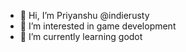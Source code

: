 - 👋 Hi, I’m Priyanshu @indierusty
- 👀 I’m interested in game development
- 🌱 I’m currently learning godot

<!---
indierusty/indierusty is a ✨ special ✨ repository because its `README.md` (this file) appears on your GitHub profile.
You can click the Preview link to take a look at your changes.
--->
